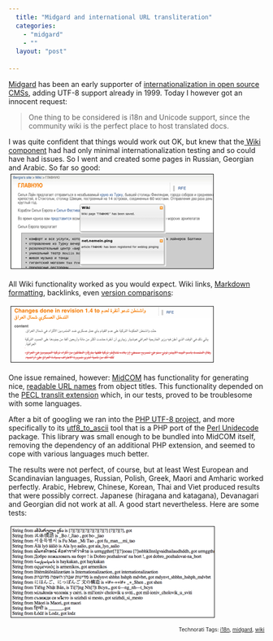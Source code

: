 ```yaml
---
  title: "Midgard and international URL transliteration"
  categories: 
    - "midgard"
    - ""
  layout: "post"

---
```

<a href="http://www.midgard-project.org/">Midgard</a> has been an early supporter of <a href="http://www.midgard-project.org/documentation/concepts-i18n/">internationalization in open source CMSs</a>, adding UTF-8 support already in 1999. Today I however got an innocent request:
<blockquote>One thing to be considered is i18n and Unicode support, since the community wiki is the perfect place to host translated docs.</blockquote>I was quite confident that things would work out OK, but knew that the<a href="http://www.midgard-project.org/documentation/net-nemein-wiki/"> Wiki component</a> had had only minimal internationalization testing and so could have had issues. So I went and created some pages in Russian, Georgian and Arabic. So far so good:

<img src="/files/wiki-russian.jpg" height="185" width="398" border="1" hspace="4" vspace="4" alt="Wiki-Russian" />

All Wiki functionality worked as you would expect. Wiki links, <a href="http://daringfireball.net/projects/markdown/syntax">Markdown formatting</a>, backlinks, even <a href="http://www.midgard-project.org/documentation/revision-control-system-with-midcom/">version comparisons</a>:

<img src="/files/wiki-arabic-diff-1.jpg" height="109" width="398" border="1" hspace="4" vspace="4" alt="Wiki-Arabic-Diff-1" />

One issue remained, however: <a href="http://www.midgard-project.org/documentation/midcom">MidCOM</a> has functionality for generating nice, <a href="http://www.onedegree.ca/2006/02/02/the-importance-of-human-readable-urls">readable URL names</a> from object titles. This functionality depended on the <a href="http://pecl.php.net/package/translit">PECL translit extension</a> which, in our tests, proved to be troublesome with some languages.

After a bit of googling we ran into the <a href="http://sourceforge.net/projects/phputf8/">PHP UTF-8 project</a>, and more specifically to its <a href="http://phputf8.cvs.sourceforge.net/phputf8/utf8_to_ascii/README?view=markup">utf8_to_ascii</a> tool that is a PHP port of the <a href="http://interglacial.com/~sburke/tpj/as_html/tpj22.html">Perl Unidecode</a> package. This library was small enough to be bundled into MidCOM itself, removing the dependency of an additional PHP extension, and seemed to cope with various languages much better.

The results were not perfect, of course, but at least West European and Scandinavian languages, Russian, Polish, Greek, Maori and Amharic worked perfectly. Arabic, Hebrew, Chinese, Korean, Thai and Viet produced results that were possibly correct. Japanese (hiragana and katagana), Devanagari and Georgian did not work at all. A good start nevertheless. Here are some tests:

<img src="/files/utf8-transliteration-tests.jpg" height="178" width="400" border="1" hspace="4" vspace="4" alt="Utf8-Transliteration-Tests" />

<p style="text-align:right;font-size:10px;">Technorati Tags: <a href="http://www.technorati.com/tag/i18n" rel="tag">i18n</a>, <a href="http://www.technorati.com/tag/midgard" rel="tag">midgard</a>, <a href="http://www.technorati.com/tag/wiki" rel="tag">wiki</a></p>